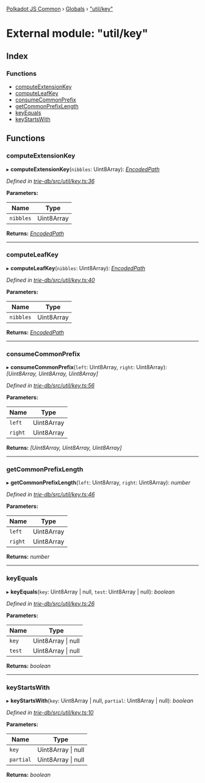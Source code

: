 [Polkadot JS Common](../README.md) › [Globals](../globals.md) › ["util/key"](_util_key_.md)

# External module: "util/key"

## Index

### Functions

* [computeExtensionKey](_util_key_.md#computeextensionkey)
* [computeLeafKey](_util_key_.md#computeleafkey)
* [consumeCommonPrefix](_util_key_.md#consumecommonprefix)
* [getCommonPrefixLength](_util_key_.md#getcommonprefixlength)
* [keyEquals](_util_key_.md#keyequals)
* [keyStartsWith](_util_key_.md#keystartswith)

## Functions

###  computeExtensionKey

▸ **computeExtensionKey**(`nibbles`: Uint8Array): *[EncodedPath](_types_.md#encodedpath)*

*Defined in [trie-db/src/util/key.ts:36](https://github.com/polkadot-js/common/blob/408129d5/packages/trie-db/src/util/key.ts#L36)*

**Parameters:**

Name | Type |
------ | ------ |
`nibbles` | Uint8Array |

**Returns:** *[EncodedPath](_types_.md#encodedpath)*

___

###  computeLeafKey

▸ **computeLeafKey**(`nibbles`: Uint8Array): *[EncodedPath](_types_.md#encodedpath)*

*Defined in [trie-db/src/util/key.ts:40](https://github.com/polkadot-js/common/blob/408129d5/packages/trie-db/src/util/key.ts#L40)*

**Parameters:**

Name | Type |
------ | ------ |
`nibbles` | Uint8Array |

**Returns:** *[EncodedPath](_types_.md#encodedpath)*

___

###  consumeCommonPrefix

▸ **consumeCommonPrefix**(`left`: Uint8Array, `right`: Uint8Array): *[Uint8Array, Uint8Array, Uint8Array]*

*Defined in [trie-db/src/util/key.ts:56](https://github.com/polkadot-js/common/blob/408129d5/packages/trie-db/src/util/key.ts#L56)*

**Parameters:**

Name | Type |
------ | ------ |
`left` | Uint8Array |
`right` | Uint8Array |

**Returns:** *[Uint8Array, Uint8Array, Uint8Array]*

___

###  getCommonPrefixLength

▸ **getCommonPrefixLength**(`left`: Uint8Array, `right`: Uint8Array): *number*

*Defined in [trie-db/src/util/key.ts:46](https://github.com/polkadot-js/common/blob/408129d5/packages/trie-db/src/util/key.ts#L46)*

**Parameters:**

Name | Type |
------ | ------ |
`left` | Uint8Array |
`right` | Uint8Array |

**Returns:** *number*

___

###  keyEquals

▸ **keyEquals**(`key`: Uint8Array | null, `test`: Uint8Array | null): *boolean*

*Defined in [trie-db/src/util/key.ts:26](https://github.com/polkadot-js/common/blob/408129d5/packages/trie-db/src/util/key.ts#L26)*

**Parameters:**

Name | Type |
------ | ------ |
`key` | Uint8Array &#124; null |
`test` | Uint8Array &#124; null |

**Returns:** *boolean*

___

###  keyStartsWith

▸ **keyStartsWith**(`key`: Uint8Array | null, `partial`: Uint8Array | null): *boolean*

*Defined in [trie-db/src/util/key.ts:10](https://github.com/polkadot-js/common/blob/408129d5/packages/trie-db/src/util/key.ts#L10)*

**Parameters:**

Name | Type |
------ | ------ |
`key` | Uint8Array &#124; null |
`partial` | Uint8Array &#124; null |

**Returns:** *boolean*
